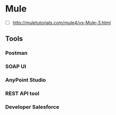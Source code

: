 # Mule
- [ ] http://muletutorials.com/mule4/vs-Mule-3.html
## Tools
### Postman
### SOAP UI
### AnyPoint Studio
### REST API tool
### Developer Salesforce
